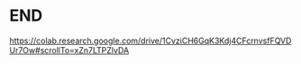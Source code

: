 # END

https://colab.research.google.com/drive/1CvziCH6GqK3Kdj4CFcrnvsfFQVDUr7Ow#scrollTo=xZn7LTPZlvDA
